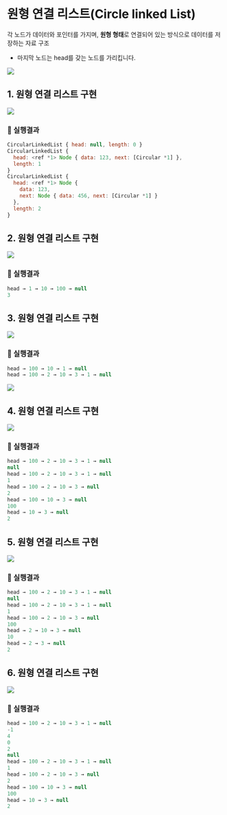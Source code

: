 # 원형 연결 리스트(Circle linked List)
각 노드가 데이터와 포인터를 가지며, **원형 형태**로 연결되어 있는 방식으로 데이터를 저장하는 자료 구조

- 마지막 노드는 head를 갖는 노드를 가리킵니다.

![](./Circle_linked_list/images/circle.png)


## 1. 원형 연결 리스트 구현
![](./Circle_linked_list/images/1.png)

### 🧪 실행결과


``` javascript
CircularLinkedList { head: null, length: 0 }
CircularLinkedList {
  head: <ref *1> Node { data: 123, next: [Circular *1] },
  length: 1
}
CircularLinkedList {
  head: <ref *1> Node {
    data: 123,
    next: Node { data: 456, next: [Circular *1] }
  },
  length: 2
}
```

## 2. 원형 연결 리스트 구현
![](./Circle_linked_list/images/2.png)


### 🧪 실행결과

``` javascript
head → 1 → 10 → 100 → null
3
```


## 3. 원형 연결 리스트 구현
![](./Circle_linked_list/images/3.png)

### 🧪 실행결과


``` javascript
head → 100 → 10 → 1 → null
head → 100 → 2 → 10 → 3 → 1 → null
```



![](./Circle_linked_list/images/review3-2.png)


## 4. 원형 연결 리스트 구현
![](./Circle_linked_list/images/4.png)


### 🧪 실행결과


``` javascript
head → 100 → 2 → 10 → 3 → 1 → null
null
head → 100 → 2 → 10 → 3 → 1 → null
1
head → 100 → 2 → 10 → 3 → null
2
head → 100 → 10 → 3 → null
100
head → 10 → 3 → null
2
```


## 5. 원형 연결 리스트 구현
![](./Circle_linked_list/images/5.png)


### 🧪 실행결과


``` javascript
head → 100 → 2 → 10 → 3 → 1 → null
null
head → 100 → 2 → 10 → 3 → 1 → null
1
head → 100 → 2 → 10 → 3 → null
100
head → 2 → 10 → 3 → null
10
head → 2 → 3 → null
2
```


## 6. 원형 연결 리스트 구현
![](./Circle_linked_list/images/6.png)


### 🧪 실행결과


``` javascript
head → 100 → 2 → 10 → 3 → 1 → null
-1
4
0
2
null
head → 100 → 2 → 10 → 3 → 1 → null
1
head → 100 → 2 → 10 → 3 → null
2
head → 100 → 10 → 3 → null
100
head → 10 → 3 → null
2
```